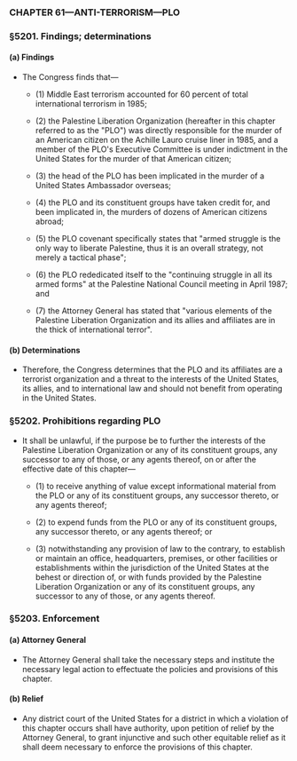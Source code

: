 ### **CHAPTER 61—ANTI-TERRORISM—PLO**

### §5201. Findings; determinations
#### (a) Findings
* The Congress finds that—

  * (1) Middle East terrorism accounted for 60 percent of total international terrorism in 1985;

  * (2) the Palestine Liberation Organization (hereafter in this chapter referred to as the "PLO") was directly responsible for the murder of an American citizen on the Achille Lauro cruise liner in 1985, and a member of the PLO's Executive Committee is under indictment in the United States for the murder of that American citizen;

  * (3) the head of the PLO has been implicated in the murder of a United States Ambassador overseas;

  * (4) the PLO and its constituent groups have taken credit for, and been implicated in, the murders of dozens of American citizens abroad;

  * (5) the PLO covenant specifically states that "armed struggle is the only way to liberate Palestine, thus it is an overall strategy, not merely a tactical phase";

  * (6) the PLO rededicated itself to the "continuing struggle in all its armed forms" at the Palestine National Council meeting in April 1987; and

  * (7) the Attorney General has stated that "various elements of the Palestine Liberation Organization and its allies and affiliates are in the thick of international terror".

#### (b) Determinations
* Therefore, the Congress determines that the PLO and its affiliates are a terrorist organization and a threat to the interests of the United States, its allies, and to international law and should not benefit from operating in the United States.

### §5202. Prohibitions regarding PLO
* It shall be unlawful, if the purpose be to further the interests of the Palestine Liberation Organization or any of its constituent groups, any successor to any of those, or any agents thereof, on or after the effective date of this chapter—

  * (1) to receive anything of value except informational material from the PLO or any of its constituent groups, any successor thereto, or any agents thereof;

  * (2) to expend funds from the PLO or any of its constituent groups, any successor thereto, or any agents thereof; or

  * (3) notwithstanding any provision of law to the contrary, to establish or maintain an office, headquarters, premises, or other facilities or establishments within the jurisdiction of the United States at the behest or direction of, or with funds provided by the Palestine Liberation Organization or any of its constituent groups, any successor to any of those, or any agents thereof.

### §5203. Enforcement
#### (a) Attorney General
* The Attorney General shall take the necessary steps and institute the necessary legal action to effectuate the policies and provisions of this chapter.

#### (b) Relief
* Any district court of the United States for a district in which a violation of this chapter occurs shall have authority, upon petition of relief by the Attorney General, to grant injunctive and such other equitable relief as it shall deem necessary to enforce the provisions of this chapter.